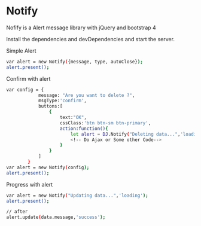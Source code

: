 # Notify

Nofify is a Alert message library with jQuery and bootstrap 4


Install the dependencies and devDependencies and start the server.

Simple Alert
```sh
var alert = new Notify({message, type, autoClose});
alert.present();
```
Confirm with alert
```sh
var config = {
            message: "Are you want to delete ?", 
            msgType:'confirm',
            buttons:[
                {
                    text:"OK",
                    cssClass:'btn btn-sm btn-primary',
                    action:function(){
                        let alert = DJ.Notify("Deleting data...",'loading');
                        <!-- Do Ajax or Some other Code-->
                    }
                }
            ]
        }
var alert = new Notify(config);
alert.present();
```

Progress with alert
```sh
var alert = new Notify("Updating data...",'loading');
alert.present();

// after
alert.update(data.message,'success');
```
